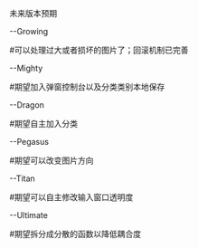 未来版本预期

--Growing

#可以处理过大或者损坏的图片了；回滚机制已完善

--Mighty

#期望加入弹窗控制台以及分类类别本地保存

--Dragon

#期望自主加入分类

--Pegasus

#期望可以改变图片方向

--Titan

#期望可以自主修改输入窗口透明度

--Ultimate

#期望拆分成分散的函数以降低耦合度